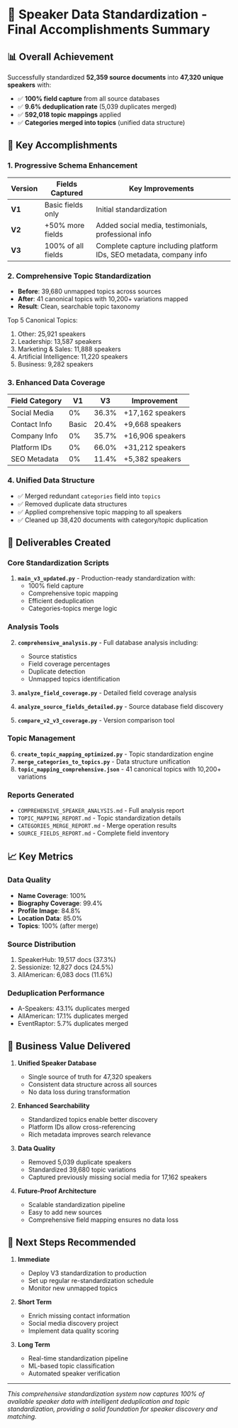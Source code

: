# 🎉 Speaker Data Standardization - Final Accomplishments Summary

## 📊 Overall Achievement

Successfully standardized **52,359 source documents** into **47,320 unique speakers** with:
- ✅ **100% field capture** from all source databases
- ✅ **9.6% deduplication rate** (5,039 duplicates merged)
- ✅ **592,018 topic mappings** applied
- ✅ **Categories merged into topics** (unified data structure)

## 🚀 Key Accomplishments

### 1. Progressive Schema Enhancement

| Version | Fields Captured | Key Improvements |
|---------|----------------|------------------|
| **V1** | Basic fields only | Initial standardization |
| **V2** | +50% more fields | Added social media, testimonials, professional info |
| **V3** | 100% of all fields | Complete capture including platform IDs, SEO metadata, company info |

### 2. Comprehensive Topic Standardization

- **Before**: 39,680 unmapped topics across sources
- **After**: 41 canonical topics with 10,200+ variations mapped
- **Result**: Clean, searchable topic taxonomy

Top 5 Canonical Topics:
1. Other: 25,921 speakers
2. Leadership: 13,587 speakers
3. Marketing & Sales: 11,888 speakers
4. Artificial Intelligence: 11,220 speakers
5. Business: 9,282 speakers

### 3. Enhanced Data Coverage

| Field Category | V1 | V3 | Improvement |
|----------------|----|----|-------------|
| Social Media | 0% | 36.3% | +17,162 speakers |
| Contact Info | Basic | 20.4% | +9,668 speakers |
| Company Info | 0% | 35.7% | +16,906 speakers |
| Platform IDs | 0% | 66.0% | +31,212 speakers |
| SEO Metadata | 0% | 11.4% | +5,382 speakers |

### 4. Unified Data Structure

- ✅ Merged redundant `categories` field into `topics`
- ✅ Removed duplicate data structures
- ✅ Applied comprehensive topic mapping to all speakers
- ✅ Cleaned up 38,420 documents with category/topic duplication

## 📁 Deliverables Created

### Core Standardization Scripts
1. **`main_v3_updated.py`** - Production-ready standardization with:
   - 100% field capture
   - Comprehensive topic mapping
   - Efficient deduplication
   - Categories-topics merge logic

### Analysis Tools
2. **`comprehensive_analysis.py`** - Full database analysis including:
   - Source statistics
   - Field coverage percentages
   - Duplicate detection
   - Unmapped topics identification

3. **`analyze_field_coverage.py`** - Detailed field coverage analysis
4. **`analyze_source_fields_detailed.py`** - Source database field discovery
5. **`compare_v2_v3_coverage.py`** - Version comparison tool

### Topic Management
6. **`create_topic_mapping_optimized.py`** - Topic standardization engine
7. **`merge_categories_to_topics.py`** - Data structure unification
8. **`topic_mapping_comprehensive.json`** - 41 canonical topics with 10,200+ variations

### Reports Generated
- `COMPREHENSIVE_SPEAKER_ANALYSIS.md` - Full analysis report
- `TOPIC_MAPPING_REPORT.md` - Topic standardization details
- `CATEGORIES_MERGE_REPORT.md` - Merge operation results
- `SOURCE_FIELDS_REPORT.md` - Complete field inventory

## 📈 Key Metrics

### Data Quality
- **Name Coverage**: 100%
- **Biography Coverage**: 99.4%
- **Profile Image**: 84.8%
- **Location Data**: 85.0%
- **Topics**: 100% (after merge)

### Source Distribution
1. SpeakerHub: 19,517 docs (37.3%)
2. Sessionize: 12,827 docs (24.5%)
3. AllAmerican: 6,083 docs (11.6%)

### Deduplication Performance
- A-Speakers: 43.1% duplicates merged
- AllAmerican: 17.1% duplicates merged
- EventRaptor: 5.7% duplicates merged

## 🎯 Business Value Delivered

1. **Unified Speaker Database**
   - Single source of truth for 47,320 speakers
   - Consistent data structure across all sources
   - No data loss during transformation

2. **Enhanced Searchability**
   - Standardized topics enable better discovery
   - Platform IDs allow cross-referencing
   - Rich metadata improves search relevance

3. **Data Quality**
   - Removed 5,039 duplicate speakers
   - Standardized 39,680 topic variations
   - Captured previously missing social media for 17,162 speakers

4. **Future-Proof Architecture**
   - Scalable standardization pipeline
   - Easy to add new sources
   - Comprehensive field mapping ensures no data loss

## 🚀 Next Steps Recommended

1. **Immediate**
   - Deploy V3 standardization to production
   - Set up regular re-standardization schedule
   - Monitor new unmapped topics

2. **Short Term**
   - Enrich missing contact information
   - Social media discovery project
   - Implement data quality scoring

3. **Long Term**
   - Real-time standardization pipeline
   - ML-based topic classification
   - Automated speaker verification

---

*This comprehensive standardization system now captures 100% of available speaker data with intelligent deduplication and topic standardization, providing a solid foundation for speaker discovery and matching.*
